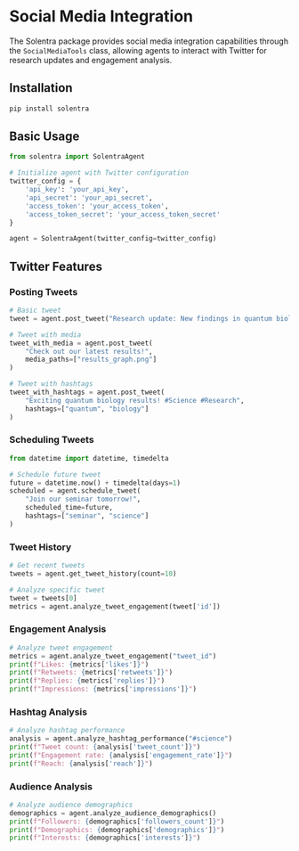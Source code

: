 # Social Media Integration

The Solentra package provides social media integration capabilities through the `SocialMediaTools` class, allowing agents to interact with Twitter for research updates and engagement analysis.

## Installation

```bash
pip install solentra
```

## Basic Usage

```python
from solentra import SolentraAgent

# Initialize agent with Twitter configuration
twitter_config = {
    'api_key': 'your_api_key',
    'api_secret': 'your_api_secret',
    'access_token': 'your_access_token',
    'access_token_secret': 'your_access_token_secret'
}

agent = SolentraAgent(twitter_config=twitter_config)
```

## Twitter Features

### Posting Tweets

```python
# Basic tweet
tweet = agent.post_tweet("Research update: New findings in quantum biology!")

# Tweet with media
tweet_with_media = agent.post_tweet(
    "Check out our latest results!",
    media_paths=["results_graph.png"]
)

# Tweet with hashtags
tweet_with_hashtags = agent.post_tweet(
    "Exciting quantum biology results! #Science #Research",
    hashtags=["quantum", "biology"]
)
```

### Scheduling Tweets

```python
from datetime import datetime, timedelta

# Schedule future tweet
future = datetime.now() + timedelta(days=1)
scheduled = agent.schedule_tweet(
    "Join our seminar tomorrow!",
    scheduled_time=future,
    hashtags=["seminar", "science"]
)
```

### Tweet History

```python
# Get recent tweets
tweets = agent.get_tweet_history(count=10)

# Analyze specific tweet
tweet = tweets[0]
metrics = agent.analyze_tweet_engagement(tweet['id'])
```

### Engagement Analysis

```python
# Analyze tweet engagement
metrics = agent.analyze_tweet_engagement("tweet_id")
print(f"Likes: {metrics['likes']}")
print(f"Retweets: {metrics['retweets']}")
print(f"Replies: {metrics['replies']}")
print(f"Impressions: {metrics['impressions']}")
```

### Hashtag Analysis

```python
# Analyze hashtag performance
analysis = agent.analyze_hashtag_performance("#science")
print(f"Tweet count: {analysis['tweet_count']}")
print(f"Engagement rate: {analysis['engagement_rate']}")
print(f"Reach: {analysis['reach']}")
```

### Audience Analysis

```python
# Analyze audience demographics
demographics = agent.analyze_audience_demographics()
print(f"Followers: {demographics['followers_count']}")
print(f"Demographics: {demographics['demographics']}")
print(f"Interests: {demographics['interests']}")
```
